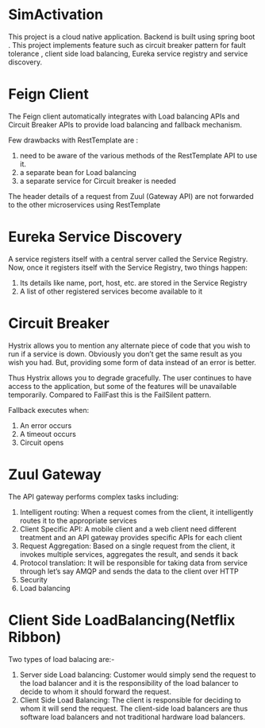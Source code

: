 # SimActivation
This project is a cloud native application. Backend is built using spring boot . This project implements feature such as circuit breaker pattern for fault tolerance , client side load balancing, Eureka service registry and service discovery.


# Feign Client
The Feign client automatically integrates with Load balancing APIs and Circuit Breaker APIs to provide load balancing and fallback mechanism.

Few drawbacks with RestTemplate are :

 1) need to be aware of the various methods of the RestTemplate API to use it.
 2) a separate bean for Load balancing
 3) a separate service for Circuit breaker is needed

The header details of a request from Zuul (Gateway API) are not forwarded to the other microservices using RestTemplate

# Eureka Service Discovery
A service registers itself with a central server called the Service Registry. Now, once it registers itself with the Service Registry, two things happen:

 1) Its details like name, port, host, etc. are stored in the Service Registry
 2) A list of other registered services become available to it



# Circuit Breaker
Hystrix allows you to mention any alternate piece of code that you wish to run if a service is down. Obviously you don’t get the same result as you wish you had. But, providing some form of data instead of an error is better.

Thus Hystrix allows you to degrade gracefully. The user continues to have access to the application, but some of the features will be unavailable temporarily. Compared to FailFast this is the FailSilent pattern.

Fallback executes when:

 1) An error occurs
 2) A timeout occurs
 3) Circuit opens

# Zuul Gateway
The API gateway performs complex tasks including:

 1) Intelligent routing: When a request comes from the client, it intelligently routes it to the appropriate services
 2) Client Specific API: A mobile client and a web client need different treatment and an API gateway provides specific APIs for each client
 3) Request Aggregation: Based on a single request from the client, it invokes multiple services, aggregates the result, and sends it back
 4) Protocol translation: It will be responsible for taking data from service through let’s say AMQP and sends the data to the client over HTTP
 5) Security
 6) Load balancing

# Client Side LoadBalancing(Netflix Ribbon)
Two types of load balacing are:-

 1) Server side Load balancing: Customer would simply send the request to the load balancer and it is the responsibility of the load balancer to decide to whom it should forward the request.
 2) Client Side Load Balancing: The client is responsible for deciding to whom it will send the request. The client-side load balancers are thus software load balancers and not traditional hardware load balancers.
